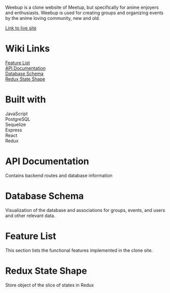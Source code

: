 Weebup is a clone website of Meetup, but specifically for anime enjoyers and enthusiasts. Weebup is used for creating groups and organizing events by the anime loving community, new and old.

<a href="https://meetup-api-project.herokuapp.com/">Link to live site</a>

# Wiki Links

[Feature List](https://github.com/MatthewLi154/API-project/wiki/FEATURE-LIST)
<br />
[API Documentation](https://github.com/MatthewLi154/API-project/wiki/API-DOCUMENTATION)
<br />
[Database Schema](https://github.com/MatthewLi154/API-project/wiki/DATABASE-SCHEMA)
<br />
[Redux State Shape](https://github.com/MatthewLi154/API-project/wiki/REDUX-STATE-SHAPE)
<br />

# Built with

JavaScript
<br />
PostgreSQL
<br />
Sequelize
<br />
Express
<br />
React
<br />
Redux

# API Documentation

Contains backend routes and database information

# Database Schema

Visualization of the database and associations for groups, events, and users and other relevant data.

# Feature List

This section lists the functional features implemented in the clone site.

# Redux State Shape

Store object of the slice of states in Redux
